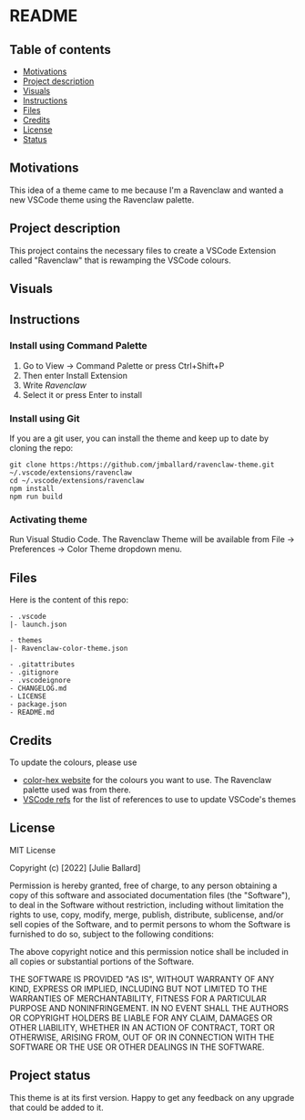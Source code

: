 # README


## Table of contents

- [Motivations](#motivations)
- [Project description](#description)
- [Visuals](#visuals)
- [Instructions](#instructions)
- [Files](#files)
- [Credits](#credits)
- [License](#license)
- [Status](#status)


## Motivations <a name="motivations"></a>

This idea of a theme came to me because I'm a Ravenclaw and wanted a new VSCode theme using the Ravenclaw palette.


## Project description <a name="description"></a>

This project contains the necessary files to create a VSCode Extension called "Ravenclaw" that is rewamping the VSCode colours.

## Visuals <a name="visuals"></a>


## Instructions <a name="instructions"></a>

### Install using Command Palette

1. Go to View -> Command Palette or press Ctrl+Shift+P
2. Then enter Install Extension
3. Write *Ravenclaw*
4. Select it or press Enter to install

### Install using Git
If you are a git user, you can install the theme and keep up to date by cloning the repo:

```console
git clone https:/https://github.com/jmballard/ravenclaw-theme.git ~/.vscode/extensions/ravenclaw
cd ~/.vscode/extensions/ravenclaw
npm install
npm run build
```

### Activating theme
Run Visual Studio Code. The Ravenclaw Theme will be available from File -> Preferences -> Color Theme dropdown menu.

## Files <a name="files"></a>

Here is the content of this repo:

```text
- .vscode
|- launch.json

- themes
|- Ravenclaw-color-theme.json

- .gitattributes
- .gitignore
- .vscodeignore
- CHANGELOG.md
- LICENSE
- package.json
- README.md

```


## Credits <a name="credits"></a>

To update the colours, please use

- [color-hex website](https://www.color-hex.com/) for the colours you want to use. The Ravenclaw palette used was from there.
- [VSCode refs](https://code.visualstudio.com/api/references/theme-color) for the list of references to use to update VSCode's themes
 

## License <a name="license"></a>

MIT License

Copyright (c) [2022] [Julie Ballard]

Permission is hereby granted, free of charge, to any person obtaining a copy
of this software and associated documentation files (the "Software"), to deal
in the Software without restriction, including without limitation the rights
to use, copy, modify, merge, publish, distribute, sublicense, and/or sell
copies of the Software, and to permit persons to whom the Software is
furnished to do so, subject to the following conditions:

The above copyright notice and this permission notice shall be included in all
copies or substantial portions of the Software.

THE SOFTWARE IS PROVIDED "AS IS", WITHOUT WARRANTY OF ANY KIND, EXPRESS OR
IMPLIED, INCLUDING BUT NOT LIMITED TO THE WARRANTIES OF MERCHANTABILITY,
FITNESS FOR A PARTICULAR PURPOSE AND NONINFRINGEMENT. IN NO EVENT SHALL THE
AUTHORS OR COPYRIGHT HOLDERS BE LIABLE FOR ANY CLAIM, DAMAGES OR OTHER
LIABILITY, WHETHER IN AN ACTION OF CONTRACT, TORT OR OTHERWISE, ARISING FROM,
OUT OF OR IN CONNECTION WITH THE SOFTWARE OR THE USE OR OTHER DEALINGS IN THE
SOFTWARE.

## Project status  <a name="status"></a>

This theme is at its first version. Happy to get any feedback on any upgrade that could be added to it.